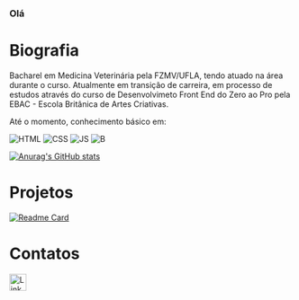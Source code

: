 ### Olá

# Biografia

Bacharel em Medicina Veterinária pela FZMV/UFLA, tendo atuado na área durante o curso.
Atualmente em transição de carreira, em processo de estudos através do curso de Desenvolvimeto Front End do Zero ao Pro pela EBAC - Escola Britânica de Artes Criativas.

Até o momento, conhecimento básico em:

![HTML](https://img.shields.io/badge/HTML5-E34F26?style=for-the-badge&logo=html5&logoColor=white)
![CSS](https://img.shields.io/badge/CSS3-1572B6?style=for-the-badge&logo=css3&logoColor=white)
![JS](https://img.shields.io/badge/JavaScript-323330?style=for-the-badge&logo=javascript&logoColor=F7DF1E)
![B](https://img.shields.io/badge/Bootstrap-563D7C?style=for-the-badge&logo=bootstrap&logoColor=white)

[![Anurag's GitHub stats](https://github-readme-stats.vercel.app/api?username=rhaoliver&theme=dark)](https://github.com/anuraghazra/github-readme-stats)

# Projetos

[![Readme Card](https://github-readme-stats.vercel.app/api/pin/?username=rhaoliver&repo=site_loyalempire)](https://github.com/anuraghazra/github-readme-stats)

# Contatos

[<img src='https://img.shields.io/badge/LinkedIn-0077B5?style=for-the-badge&logo=linkedin&logoColor=white' alt='Linkedin' height='30'>](linkedin.com/in/rhaiza-amaral/)
